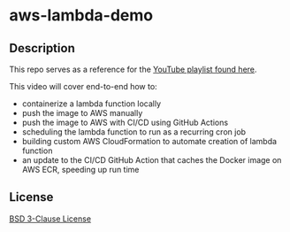 # aws-lambda-demo

## Description
This repo serves as a reference for the [YouTube playlist found here](https://youtube.com/playlist?list=PL0dOL8Z7pG3L4hi2SLJqojxshXNtsJQ_r).

This video will cover end-to-end how to:

* containerize a lambda function locally
* push the image to AWS manually
* push the image to AWS with CI/CD using GitHub Actions
* scheduling the lambda function to run as a recurring cron job
* building custom AWS CloudFormation to automate creation of lambda function
* an update to the CI/CD GitHub Action that caches the Docker image on AWS ECR, speeding up run time

## License
[BSD 3-Clause License](https://github.com/alexanderdamiani/aws-lambda-demo/blob/main/LICENSE)
